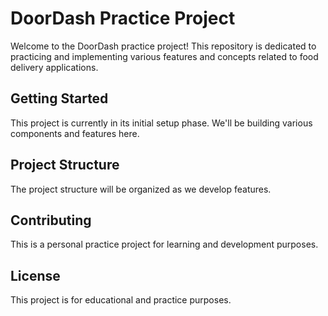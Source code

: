 # DoorDash Practice Project

Welcome to the DoorDash practice project! This repository is dedicated to practicing and implementing various features and concepts related to food delivery applications.

## Getting Started

This project is currently in its initial setup phase. We'll be building various components and features here.

## Project Structure

The project structure will be organized as we develop features.

## Contributing

This is a personal practice project for learning and development purposes.

## License

This project is for educational and practice purposes. 